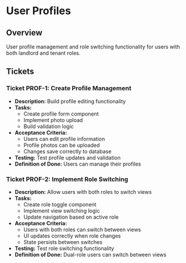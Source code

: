 # User Profiles

## Overview
User profile management and role switching functionality for users with both landlord and tenant roles.

## Tickets

### Ticket PROF-1: Create Profile Management
- **Description:** Build profile editing functionality
- **Tasks:**
  - Create profile form component
  - Implement photo upload
  - Build validation logic
- **Acceptance Criteria:**
  - Users can edit profile information
  - Profile photos can be uploaded
  - Changes save correctly to database
- **Testing:** Test profile updates and validation
- **Definition of Done:** Users can manage their profiles

### Ticket PROF-2: Implement Role Switching
- **Description:** Allow users with both roles to switch views
- **Tasks:**
  - Create role toggle component
  - Implement view switching logic
  - Update navigation based on active role
- **Acceptance Criteria:**
  - Users with both roles can switch between views
  - UI updates correctly when role changes
  - State persists between switches
- **Testing:** Test role switching functionality
- **Definition of Done:** Dual-role users can switch between views 